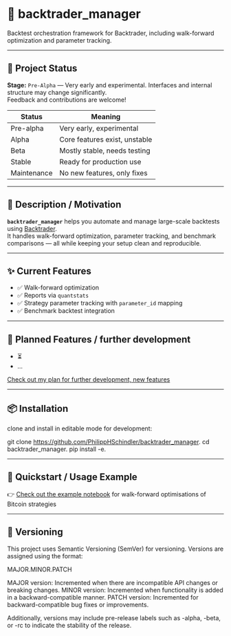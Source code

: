 # 🧠 backtrader_manager

Backtest orchestration framework for Backtrader, including walk-forward optimization and parameter tracking.

---

## 🚧 Project Status

**Stage:** `Pre-Alpha` — Very early and experimental. Interfaces and internal structure may change significantly.  
Feedback and contributions are welcome!

| Status     | Meaning                             |
|------------|-------------------------------------|
| Pre-alpha  | Very early, experimental            |
| Alpha      | Core features exist, unstable       |
| Beta       | Mostly stable, needs testing        |
| Stable     | Ready for production use            |
| Maintenance| No new features, only fixes         |

---

## 📌 Description / Motivation

**`backtrader_manager`** helps you automate and manage large-scale backtests using [Backtrader](https://www.backtrader.com/).  
It handles walk-forward optimization, parameter tracking, and benchmark comparisons — all while keeping your setup clean and reproducible.

---

## ✨ Current Features

- ✅ Walk-forward optimization
- ✅ Reports via `quantstats`
- ✅ Strategy parameter tracking with `parameter_id` mapping
- ✅ Benchmark backtest integration

---

## 🔭 Planned Features / further development

- ⏳ 
- ...

[Check out my plan for further development, new features](road_map_development.md)

---

## 📦 Installation

clone and install in editable mode for development:

git clone https://github.com/PhilippHSchindler/backtrader_manager.
cd backtrader_manager.
pip install -e.

---

## 🚀 Quickstart / Usage Example


👉 [Check out the example notebook](samples/BitcoinStrategies/walk-forward-optimisation.ipynb) for walk-forward optimisations of Bitcoin strategies

---

## 🔖 Versioning

This project uses Semantic Versioning (SemVer) for versioning.
Versions are assigned using the format:

MAJOR.MINOR.PATCH

MAJOR version: Incremented when there are incompatible API changes or breaking changes.
MINOR version: Incremented when functionality is added in a backward-compatible manner.
PATCH version: Incremented for backward-compatible bug fixes or improvements.

Additionally, versions may include pre-release labels such as -alpha, -beta, or -rc to indicate the stability of the release.
